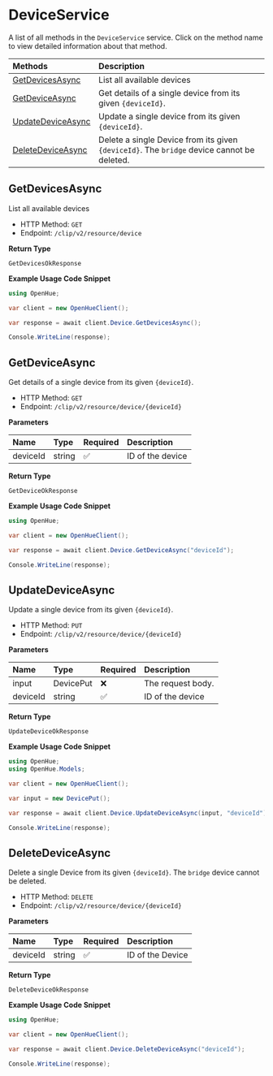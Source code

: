 # DeviceService

A list of all methods in the `DeviceService` service. Click on the method name to view detailed information about that method.

| Methods                                 | Description                                                                                |
| :-------------------------------------- | :----------------------------------------------------------------------------------------- |
| [GetDevicesAsync](#getdevicesasync)     | List all available devices                                                                 |
| [GetDeviceAsync](#getdeviceasync)       | Get details of a single device from its given `{deviceId}`.                                |
| [UpdateDeviceAsync](#updatedeviceasync) | Update a single device from its given `{deviceId}`.                                        |
| [DeleteDeviceAsync](#deletedeviceasync) | Delete a single Device from its given `{deviceId}`. The `bridge` device cannot be deleted. |

## GetDevicesAsync

List all available devices

- HTTP Method: `GET`
- Endpoint: `/clip/v2/resource/device`

**Return Type**

`GetDevicesOkResponse`

**Example Usage Code Snippet**

```csharp
using OpenHue;

var client = new OpenHueClient();

var response = await client.Device.GetDevicesAsync();

Console.WriteLine(response);
```

## GetDeviceAsync

Get details of a single device from its given `{deviceId}`.

- HTTP Method: `GET`
- Endpoint: `/clip/v2/resource/device/{deviceId}`

**Parameters**

| Name     | Type   | Required | Description      |
| :------- | :----- | :------- | :--------------- |
| deviceId | string | ✅       | ID of the device |

**Return Type**

`GetDeviceOkResponse`

**Example Usage Code Snippet**

```csharp
using OpenHue;

var client = new OpenHueClient();

var response = await client.Device.GetDeviceAsync("deviceId");

Console.WriteLine(response);
```

## UpdateDeviceAsync

Update a single device from its given `{deviceId}`.

- HTTP Method: `PUT`
- Endpoint: `/clip/v2/resource/device/{deviceId}`

**Parameters**

| Name     | Type      | Required | Description       |
| :------- | :-------- | :------- | :---------------- |
| input    | DevicePut | ❌       | The request body. |
| deviceId | string    | ✅       | ID of the device  |

**Return Type**

`UpdateDeviceOkResponse`

**Example Usage Code Snippet**

```csharp
using OpenHue;
using OpenHue.Models;

var client = new OpenHueClient();

var input = new DevicePut();

var response = await client.Device.UpdateDeviceAsync(input, "deviceId");

Console.WriteLine(response);
```

## DeleteDeviceAsync

Delete a single Device from its given `{deviceId}`. The `bridge` device cannot be deleted.

- HTTP Method: `DELETE`
- Endpoint: `/clip/v2/resource/device/{deviceId}`

**Parameters**

| Name     | Type   | Required | Description      |
| :------- | :----- | :------- | :--------------- |
| deviceId | string | ✅       | ID of the Device |

**Return Type**

`DeleteDeviceOkResponse`

**Example Usage Code Snippet**

```csharp
using OpenHue;

var client = new OpenHueClient();

var response = await client.Device.DeleteDeviceAsync("deviceId");

Console.WriteLine(response);
```

<!-- This file was generated by liblab | https://liblab.com/ -->

